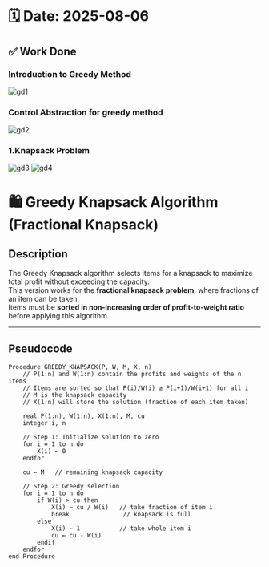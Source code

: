# 🗓️ Date: 2025-08-06

## ✅ Work Done
### Introduction to Greedy Method
![gd1](../../image/gd1.jpg)

### Control Abstraction for greedy method
![gd2](../../image/gd2.jpg)

### 1.Knapsack Problem
![gd3](../../image/gd3.jpg)
![gd4](../../image/gd4.jpg)
# 🛍️ Greedy Knapsack Algorithm (Fractional Knapsack)

## **Description**
The Greedy Knapsack algorithm selects items for a knapsack to maximize total profit without exceeding the capacity.  
This version works for the **fractional knapsack problem**, where fractions of an item can be taken.  
Items must be **sorted in non-increasing order of profit-to-weight ratio** before applying this algorithm.

---

## **Pseudocode**
```pseudo
Procedure GREEDY_KNAPSACK(P, W, M, X, n)
    // P(1:n) and W(1:n) contain the profits and weights of the n items
    // Items are sorted so that P(i)/W(i) ≥ P(i+1)/W(i+1) for all i
    // M is the knapsack capacity
    // X(1:n) will store the solution (fraction of each item taken)

    real P(1:n), W(1:n), X(1:n), M, cu
    integer i, n

    // Step 1: Initialize solution to zero
    for i = 1 to n do
        X(i) ← 0
    endfor

    cu ← M   // remaining knapsack capacity

    // Step 2: Greedy selection
    for i = 1 to n do
        if W(i) > cu then
            X(i) ← cu / W(i)   // take fraction of item i
            break               // knapsack is full
        else
            X(i) ← 1           // take whole item i
            cu ← cu - W(i)
        endif
    endfor
end Procedure
